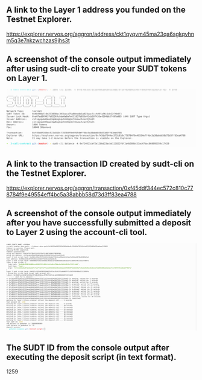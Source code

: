 ## A link to the Layer 1 address you funded on the Testnet Explorer.

https://explorer.nervos.org/aggron/address/ckt1qyqvm45ma23qa6sgkqvhnm5q3e7nkzwchzas9jhs3t

## A screenshot of the console output immediately after using sudt-cli to create your SUDT tokens on Layer 1.

![SUDT-Token](1.png)

## A link to the transaction ID created by sudt-cli on the Testnet Explorer.

https://explorer.nervos.org/aggron/transaction/0xf45ddf344ec572c810c778784f9e49554eff4bc5a38abbb58d73d3ff83ea4788

## A screenshot of the console output immediately after you have successfully submitted a deposit to Layer 2 using the account-cli tool.

![deposit-1](2.png)

## The SUDT ID from the console output after executing the deposit script (in text format).

1259